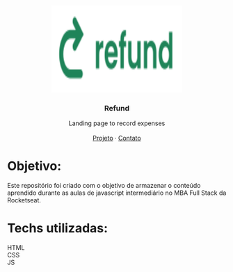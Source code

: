 <p align="center">
  <a href="https://nicolycunha.github.io/refund/">
    <img src="./img/logo.svg" alt="Logo" width="300" height="200">
  </a>

  <h3 align="center">Refund</h3>

  <p align="center">
    Landing page to record expenses
       <br />
    <br />
    <a href="https://nicolycunha.github.io/refund/">Projeto</a>
    ·
    <a href="https://www.linkedin.com/in/nicoly-oliveira-da-cunha/">Contato</a>
  </p>
</p>

# Objetivo:
Este repositório foi criado com o objetivo de armazenar o conteúdo aprendido durante as aulas de javascript intermediário no MBA Full Stack da Rocketseat.

# Techs utilizadas: 
HTML<br>
CSS<br>
JS
